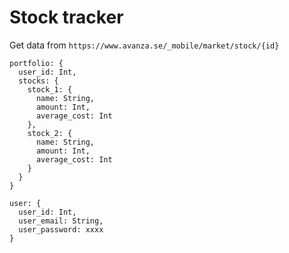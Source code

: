 # Stock tracker

Get data from `https://www.avanza.se/_mobile/market/stock/{id}`

```
portfolio: {
  user_id: Int,
  stocks: {
    stock_1: {
      name: String,
      amount: Int,
      average_cost: Int
    },
    stock_2: {
      name: String,
      amount: Int,
      average_cost: Int
    }
  }
}

user: {
  user_id: Int,
  user_email: String,
  user_password: xxxx
}
```
